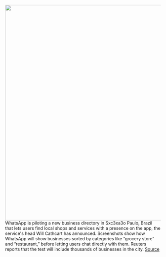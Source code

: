 <img src='https://cdn.vox-cdn.com/thumbor/lyobiL0VEEWr1mQiFFPuUc31wOI=/0x0:3840x2560/1200x800/filters:focal(1613x973:2227x1587)/cdn.vox-cdn.com/uploads/chorus_image/image/69865540/E_Vsa4mVEAEul1L.0.jpg' width='700px' /><br/>
WhatsApp is piloting a new business directory in Sxc3xa3o Paulo, Brazil that lets users find local shops and services with a presence on the app, the service's head Will Cathcart has announced. Screenshots show how WhatsApp will show businesses sorted by categories like “grocery store” and “restaurant,” before letting users chat directly with them. Reuters reports that the test will include thousands of businesses in the city.
<a href='https://www.theverge.com/2021/9/16/22677065/whatsapp-business-directory-brazil-sao-paulo-e-commerce'> Source <a/>